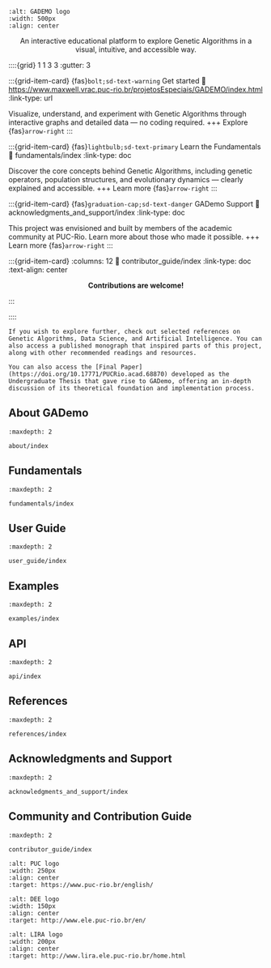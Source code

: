 
```{image} _static/gademo-logo.PNG
:alt: GADEMO logo
:width: 500px
:align: center
```

<p align="center">
An interactive educational platform to explore Genetic Algorithms in a visual, intuitive, and accessible way.
</p>

::::{grid} 1 1 3 3
:gutter: 3

:::{grid-item-card} {fas}`bolt;sd-text-warning` Get started
:link: https://www.maxwell.vrac.puc-rio.br/projetosEspeciais/GADEMO/index.html
:link-type: url

Visualize, understand, and experiment with Genetic Algorithms through interactive graphs and detailed data — no coding required.
+++
Explore {fas}`arrow-right`
:::

:::{grid-item-card} {fas}`lightbulb;sd-text-primary` Learn the Fundamentals
:link: fundamentals/index
:link-type: doc

Discover the core concepts behind Genetic Algorithms, including genetic operators, population structures, and evolutionary dynamics — clearly explained and accessible.
+++
Learn more {fas}`arrow-right`
:::

:::{grid-item-card} {fas}`graduation-cap;sd-text-danger` GADemo Support
:link: acknowledgments_and_support/index
:link-type: doc

This project was envisioned and built by members of the academic community at PUC-Rio.
Learn more about those who made it possible.
+++
Learn more {fas}`arrow-right`
:::

:::{grid-item-card}
:columns: 12
:link: contributor_guide/index
:link-type: doc
:text-align: center

<div align="center">
  <i class="fa-solid fa-heart" style="color: #00BFFF;"></i>
  <strong>Contributions are welcome!</strong>
  <i class="fa-solid fa-heart" style="color: #00BFFF;"></i>
</div>

:::

::::

```{seealso}
If you wish to explore further, check out selected references on Genetic Algorithms, Data Science, and Artificial Intelligence. You can also access a published monograph that inspired parts of this project, along with other recommended readings and resources.

You can also access the [Final Paper](https://doi.org/10.17771/PUCRio.acad.68870) developed as the Undergraduate Thesis that gave rise to GADemo, offering an in-depth discussion of its theoretical foundation and implementation process.
```

## About GADemo

```{toctree}
:maxdepth: 2

about/index
```

## Fundamentals

```{toctree}
:maxdepth: 2

fundamentals/index
```

## User Guide

```{toctree}
:maxdepth: 2

user_guide/index
```

## Examples

```{toctree}
:maxdepth: 2

examples/index
```

## API

```{toctree}
:maxdepth: 2

api/index
```

## References

```{toctree}
:maxdepth: 2

references/index
```

## Acknowledgments and Support

```{toctree}
:maxdepth: 2

acknowledgments_and_support/index
```

## Community and Contribution Guide

```{toctree}
:maxdepth: 2

contributor_guide/index
```

```{image} _static/pucrio-logo.png
:alt: PUC logo
:width: 250px
:align: center
:target: https://www.puc-rio.br/english/
```

```{image} _static/dee-logo.png
:alt: DEE logo
:width: 150px
:align: center
:target: http://www.ele.puc-rio.br/en/
```

```{image} _static/lira-logo2.PNG
:alt: LIRA logo
:width: 200px
:align: center
:target: http://www.lira.ele.puc-rio.br/home.html
```

